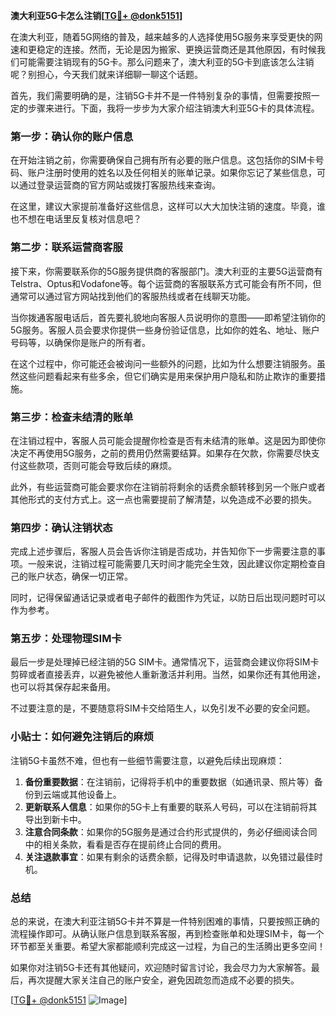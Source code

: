 **澳大利亚5G卡怎么注销[[TG💪+ @donk5151](https://t.me/s/donk5151)]**

在澳大利亚，随着5G网络的普及，越来越多的人选择使用5G服务来享受更快的网速和更稳定的连接。然而，无论是因为搬家、更换运营商还是其他原因，有时候我们可能需要注销现有的5G卡。那么问题来了，澳大利亚的5G卡到底该怎么注销呢？别担心，今天我们就来详细聊一聊这个话题。

首先，我们需要明确的是，注销5G卡并不是一件特别复杂的事情，但需要按照一定的步骤来进行。下面，我将一步步为大家介绍注销澳大利亚5G卡的具体流程。

### **第一步：确认你的账户信息**
在开始注销之前，你需要确保自己拥有所有必要的账户信息。这包括你的SIM卡号码、账户注册时使用的姓名以及任何相关的账单记录。如果你忘记了某些信息，可以通过登录运营商的官方网站或拨打客服热线来查询。

在这里，建议大家提前准备好这些信息，这样可以大大加快注销的速度。毕竟，谁也不想在电话里反复核对信息吧？

### **第二步：联系运营商客服**
接下来，你需要联系你的5G服务提供商的客服部门。澳大利亚的主要5G运营商有Telstra、Optus和Vodafone等。每个运营商的客服联系方式可能会有所不同，但通常可以通过官方网站找到他们的客服热线或者在线聊天功能。

当你拨通客服电话后，首先要礼貌地向客服人员说明你的意图——即希望注销你的5G服务。客服人员会要求你提供一些身份验证信息，比如你的姓名、地址、账户号码等，以确保你是账户的所有者。

在这个过程中，你可能还会被询问一些额外的问题，比如为什么想要注销服务。虽然这些问题看起来有些多余，但它们确实是用来保护用户隐私和防止欺诈的重要措施。

### **第三步：检查未结清的账单**
在注销过程中，客服人员可能会提醒你检查是否有未结清的账单。这是因为即使你决定不再使用5G服务，之前的费用仍然需要结算。如果存在欠款，你需要尽快支付这些款项，否则可能会导致后续的麻烦。

此外，有些运营商可能会要求你在注销前将剩余的话费余额转移到另一个账户或者其他形式的支付方式上。这一点也需要提前了解清楚，以免造成不必要的损失。

### **第四步：确认注销状态**
完成上述步骤后，客服人员会告诉你注销是否成功，并告知你下一步需要注意的事项。一般来说，注销过程可能需要几天时间才能完全生效，因此建议你定期检查自己的账户状态，确保一切正常。

同时，记得保留通话记录或者电子邮件的截图作为凭证，以防日后出现问题时可以作为参考。

### **第五步：处理物理SIM卡**
最后一步是处理掉已经注销的5G SIM卡。通常情况下，运营商会建议你将SIM卡剪碎或者直接丢弃，以避免被他人重新激活并利用。当然，如果你还有其他用途，也可以将其保存起来备用。

不过要注意的是，不要随意将SIM卡交给陌生人，以免引发不必要的安全问题。

### **小贴士：如何避免注销后的麻烦**
注销5G卡虽然不难，但也有一些细节需要注意，以避免后续出现麻烦：

1. **备份重要数据**：在注销前，记得将手机中的重要数据（如通讯录、照片等）备份到云端或其他设备上。
2. **更新联系人信息**：如果你的5G卡上有重要的联系人号码，可以在注销前将其导出到新卡中。
3. **注意合同条款**：如果你的5G服务是通过合约形式提供的，务必仔细阅读合同中的相关条款，看看是否存在提前终止合同的费用。
4. **关注退款事宜**：如果有剩余的话费余额，记得及时申请退款，以免错过最佳时机。

### **总结**
总的来说，在澳大利亚注销5G卡并不算是一件特别困难的事情，只要按照正确的流程操作即可。从确认账户信息到联系客服，再到检查账单和处理SIM卡，每一个环节都至关重要。希望大家都能顺利完成这一过程，为自己的生活腾出更多空间！

如果你对注销5G卡还有其他疑问，欢迎随时留言讨论，我会尽力为大家解答。最后，再次提醒大家关注自己的账户安全，避免因疏忽而造成不必要的损失。

[[TG💪+ @donk5151](https://t.me/s/donk5151) ![Image](https://i.postimg.cc/rwNCRYN7/Snipaste-2025-04-30-17-27-05.png)]